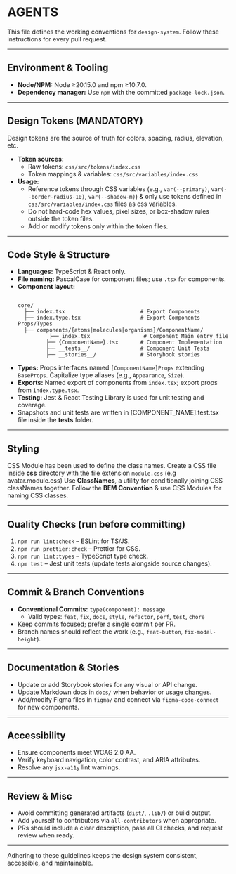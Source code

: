 # AGENTS

This file defines the working conventions for `design-system`.
Follow these instructions for every pull request.

---

## Environment & Tooling
- **Node/NPM:** Node ≥20.15.0 and npm ≥10.7.0.
- **Dependency manager:** Use `npm` with the committed `package-lock.json`.

---

## Design Tokens (MANDATORY)
Design tokens are the source of truth for colors, spacing, radius, elevation, etc.

- **Token sources:**
  - Raw tokens: `css/src/tokens/index.css`
  - Token mappings & variables: `css/src/variables/index.css`
- **Usage:**
  - Reference tokens through CSS variables (e.g., `var(--primary)`, `var(--border-radius-10)`, `var(--shadow-m)`) & only use tokens defined in `css/src/variables/index.css` files as css variables.
  - Do not hard-code hex values, pixel sizes, or box-shadow rules outside the token files.
  - Add or modify tokens only within the token files.

---

## Code Style & Structure
- **Languages:** TypeScript & React only.
- **File naming:** PascalCase for component files; use `.tsx` for components.
- **Component layout:**
  ````

  core/
    ├── index.tsx                        # Export Components
    ├── index.type.tsx                   # Export Components Props/Types 
    ├── components/{atoms|molecules|organisms}/ComponentName/
          	├── index.tsx                 # Component Main entry file
           ├── {ComponentName}.tsx       # Component Implementation
           ├── __tests__/                # Component Unit Tests
           ├── __stories__/              # Storybook stories
  
  ````
- **Types:** Props interfaces named `[ComponentName]Props` extending `BaseProps`. Capitalize type aliases (e.g., `Appearance`, `Size`).
- **Exports:** Named export of components from `index.tsx`; export props from `index.type.tsx`.
- **Testing:** Jest & React Testing Library is used for unit testing and coverage.
- Snapshots and unit tests are written in [COMPONENT_NAME].test.tsx file inside the __tests__ folder. 

---

## Styling
CSS Module has been used to define the class names.
Create a CSS file inside **css** directory with the file extension `module.css` (e.g avatar.module.css)
Use **ClassNames**, a utility for conditionally joining CSS classNames together.
Follow the **BEM Convention** & use CSS Modules for naming CSS classes.

___

## Quality Checks (run before committing)
1. `npm run lint:check` – ESLint for TS/JS.
2. `npm run prettier:check` – Prettier for CSS.
3. `npm run lint:types` – TypeScript type check.
4. `npm test` – Jest unit tests (update tests alongside source changes).

---

## Commit & Branch Conventions
- **Conventional Commits:** `type(component): message`
  - Valid types: `feat`, `fix`, `docs`, `style`, `refactor`, `perf`, `test`, `chore`
- Keep commits focused; prefer a single commit per PR.
- Branch names should reflect the work (e.g., `feat-button`, `fix-modal-height`).

---

## Documentation & Stories
- Update or add Storybook stories for any visual or API change.
- Update Markdown docs in `docs/` when behavior or usage changes.
- Add/modify Figma files in `figma/` and connect via `figma-code-connect` for new components.

---

## Accessibility
- Ensure components meet WCAG 2.0 AA.
- Verify keyboard navigation, color contrast, and ARIA attributes.
- Resolve any `jsx-a11y` lint warnings.

---

## Review & Misc
- Avoid committing generated artifacts (`dist/`, `.lib/`) or build output.
- Add yourself to contributors via `all-contributors` when appropriate.
- PRs should include a clear description, pass all CI checks, and request review when ready.

---

Adhering to these guidelines keeps the design system consistent, accessible, and maintainable.
